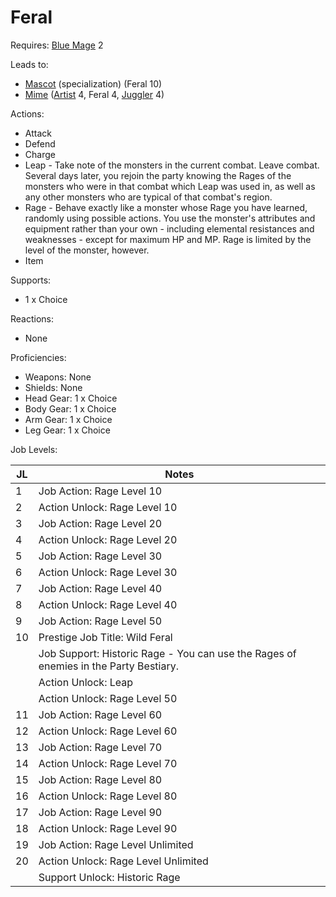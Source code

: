 # Feral

Requires: [Blue Mage](/Jobs/JobDetails/BlueMage.md) 2

Leads to:

- [Mascot](/Jobs/JobDetails/Mascot.md) (specialization) (Feral 10)
- [Mime](/Jobs/JobDetails/Mime.md) ([Artist](/Jobs/JobDetails/Artist.md) 4, Feral 4, [Juggler](/Jobs/JobDetails/Juggler.md) 4)

Actions:

- Attack
- Defend
- Charge
- Leap - Take note of the monsters in the current combat. Leave combat. Several days later, you rejoin the party knowing the Rages of the monsters who were in that combat which Leap was used in, as well as any other monsters who are typical of that combat's region.
- Rage - Behave exactly like a monster whose Rage you have learned, randomly using possible actions. You use the monster's attributes and equipment rather than your own - including elemental resistances and weaknesses - except for maximum HP and MP. Rage is limited by the level of the monster, however.
- Item

Supports:

- 1 x Choice

Reactions:

- None

Proficiencies:

- Weapons: None
- Shields: None
- Head Gear: 1 x Choice
- Body Gear: 1 x Choice
- Arm Gear: 1 x Choice
- Leg Gear: 1 x Choice

Job Levels:

| JL | Notes |
| --- | --- |
| 1 | Job Action: Rage Level 10
| 2 | Action Unlock: Rage Level 10
| 3 | Job Action: Rage Level 20
| 4 | Action Unlock: Rage Level 20
| 5 | Job Action: Rage Level 30
| 6 | Action Unlock: Rage Level 30
| 7 | Job Action: Rage Level 40
| 8 | Action Unlock: Rage Level 40
| 9 | Job Action: Rage Level 50
| 10 | Prestige Job Title: Wild Feral
|    | Job Support: Historic Rage - You can use the Rages of enemies in the Party Bestiary.
|    | Action Unlock: Leap
|    | Action Unlock: Rage Level 50
| 11 | Job Action: Rage Level 60
| 12 | Action Unlock: Rage Level 60
| 13 | Job Action: Rage Level 70
| 14 | Action Unlock: Rage Level 70
| 15 | Job Action: Rage Level 80
| 16 | Action Unlock: Rage Level 80
| 17 | Job Action: Rage Level 90
| 18 | Action Unlock: Rage Level 90
| 19 | Job Action: Rage Level Unlimited
| 20 | Action Unlock: Rage Level Unlimited
|    | Support Unlock: Historic Rage
